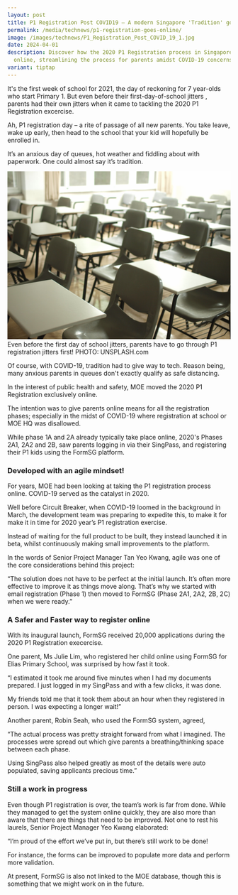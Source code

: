```yaml
---
layout: post
title: P1 Registration Post COVID19 — A modern Singapore 'Tradition' goes online
permalink: /media/technews/p1-registration-goes-online/
image: /images/technews/P1_Registration_Post_COVID_19_1.jpg
date: 2024-04-01
description: Discover how the 2020 P1 Registration process in Singapore went
  online, streamlining the process for parents amidst COVID-19 concerns. 📝🖥️
variant: tiptap
---
```

It's the first week of school for 2021, the day of reckoning for 7 year-olds who start Primary 1. But even before their first-day-of-school jitters , parents had their own jitters when it came to tackling the 2020 P1 Registration excercise.

Ah, P1 registration day – a rite of passage of all new parents. You take leave, wake up early, then head to the school that your kid will hopefully be enrolled in. 

It’s an anxious day of queues, hot weather and fiddling about with paperwork. One could almost say it’s tradition. 



![ClassRoom](/images/technews/classroom1.jpg) Even before the first day of school jitters, parents have to go through P1 registration jitters first! PHOTO: UNSPLASH.com


Of course, with COVID-19, tradition had to give way to tech. Reason being, many anxious parents in queues don't exactly qualify as safe distancing. 

In the interest of public health and safety, MOE moved the 2020 P1 Registration exclusively online. 

The intention was to give parents online means for all the registration phases; especially in the midst of COVID-19 where registration at school or MOE HQ was disallowed.   

While phase 1A and 2A already typically take place online, 2020's Phases 2A1, 2A2 and 2B, saw parents logging in via their SingPass, and registering their P1 kids using the FormSG platform. 

### **Developed with an agile mindset**!
For years, MOE had been looking at taking the P1 registration process online. COVID-19 served as the catalyst in 2020. 

Well before Circuit Breaker, when COVID-19 loomed in the background in March, the development team was preparing to expedite this, to make it for make it in time for 2020 year’s P1 registration exercise. 

Instead of waiting for the full product to be built, they instead launched it in beta, whilst continuously making small improvements to the platform. 

In the words of Senior Project Manager Tan Yeo Kwang, agile was one of the core considerations behind this project: 

“The solution does not have to be perfect at the initial launch. It’s often more effective to improve it as things move along. That’s why we started with email registration (Phase 1) then moved to FormSG (Phase 2A1, 2A2, 2B, 2C) when we were ready.”

 

### **A Safer and Faster way to register online**
With its inaugural launch, FormSG received 20,000 applications during the 2020 P1 Registration execercise.

One parent, Ms Julie Lim, who registered her child online using FormSG for Elias Primary School, was surprised by how fast it took. 

“I estimated it took me around five minutes when I had my documents prepared. I just logged in my SingPass and with a few clicks, it was done. 

My friends told me that it took them about an hour when they registered in person. I was expecting a longer wait!”

Another parent, Robin Seah, who used the FormSG system, agreed, 


“The actual process was pretty straight forward from what I imagined. The processes were spread out which give parents a breathing/thinking space between each phase. 

Using SingPass also helped greatly as most of the details were auto populated, saving applicants precious time.”


### **Still a work in progress**
Even though P1 registration is over, the team’s work is far from done. While they managed to get the system online quickly, they are also more than aware that there are things that need to be improved. 
Not one to rest his laurels, Senior Project Manager Yeo Kwang elaborated: 
 
“I’m proud of the effort we’ve put in, but there’s still work to be done!

For instance, the forms can be improved to populate more data and perform more validation. 

At present, FormSG is also not linked to the MOE database, though this is something that we might work on in the future.